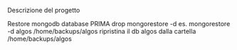Descrizione del progetto


Restore mongodb database
PRIMA drop
mongorestore -d <database> <backupfolder>
es.
mongorestore -d algos /home/backups/algos
ripristina il db algos dalla cartella /home/backups/algos